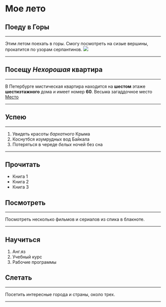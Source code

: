 # Мое лето

## Поеду в **Горы**
***
Этим летом поехать в горы. Смогу посмотреть на сизые вершины, прокатится по узорам серпантинов.
![](8.jpg)
***

## Посещу **_Нехорошая_ квартира**
***
В Петербурге мистическая квартира находится на **шестом** этаже **шестиэтажного** дома и имеет номер **60**. Весьма загаддочное место [Место](https://zen.yandex.ru/media/moscowstories/sanktpeterburg-ochen-strannaia-kvartira-prizraki-sredi-bela-dnia-shastaiut-5fa7ee1b8eb5b23a300ab0be)
***
## Успею 
***
1. Увидеть красоты *бархатного* Крыма
2. Коснутбся изумрудных вод Байкала
3. Потеряться в череде _*белых*_ ночей без сна
***
## Прочитать 
* Книга 1
* Книга 2
* Книга 3

## Посмотреть 
***
Посмотреть несколько фильмов и сериалов из спика в блакноте.
***

## Научиться 

1. Анг.яз
2. Учебный курс
3. Рабочие программы

## Слетать
***
Посетить интересные города и страны, около трех.
***
